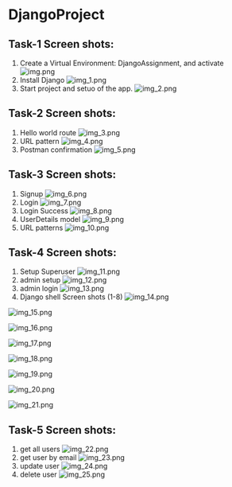 # DjangoProject
## Task-1 Screen shots:
1. Create a Virtual Environment: DjangoAssignment, and activate
![img.png](assets/img.png)
2. Install Django
![img_1.png](assets/img_1.png)
3. Start project and setuo of the app.
![img_2.png](assets/img_2.png)


## Task-2 Screen shots:
1. Hello world route
![img_3.png](assets/img_3.png)
2. URL pattern
![img_4.png](assets/img_4.png)
3. Postman confirmation
![img_5.png](assets/img_5.png)


## Task-3 Screen shots:
1. Signup
![img_6.png](assets/img_6.png)
2. Login
![img_7.png](assets/img_7.png)
3. Login Success
![img_8.png](assets/img_8.png)
4. UserDetails model
![img_9.png](assets/img_9.png)
5. URL patterns
![img_10.png](assets/img_10.png)


## Task-4 Screen shots:
1. Setup Superuser
![img_11.png](assets/img_11.png)
2. admin setup
![img_12.png](assets/img_12.png)
3. admin login
![img_13.png](assets/img_13.png)
4. Django shell Screen shots (1-8)
![img_14.png](assets/img_14.png)

![img_15.png](assets/img_15.png)

![img_16.png](assets/img_16.png)

![img_17.png](assets/img_17.png)

![img_18.png](assets/img_18.png)

![img_19.png](assets/img_19.png)

![img_20.png](assets/img_20.png)

![img_21.png](assets/img_21.png)


## Task-5 Screen shots:

1. get all users
![img_22.png](assets/img_22.png)
2. get user by email
![img_23.png](assets/img_23.png)
3. update user
![img_24.png](assets/img_24.png)
4. delete user
![img_25.png](assets/img_25.png)